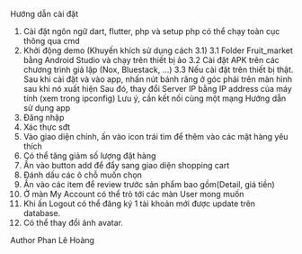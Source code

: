 Hướng dẫn cài đặt
1. Cài đặt ngôn ngữ dart, flutter, php và setup php có thể chạy toàn cục thông qua cmd
2. Khởi động demo (Khuyến khích sử dụng cách 3.1)
  3.1 Folder Fruit_market bằng Android Studio và chạy trên thiết bị ảo
  3.2 Cài đặt APK trên các chương trình giả lập (Nox, Bluestack, ...)
  3.3 Nếu cài đặt trên thiết bị thật. Sau khi cài đặt và vào app, nhấn nút bánh răng ở góc phải trên màn hình sau khi nó xuất hiện
      Sau đó, thay đổi Server IP bằng IP address của máy tính (xem trong ipconfig)
      Lưu ý, cần kết nối cùng một mạng
Hướng dẫn sử dụng app
1. Đăng nhập
2. Xác thực sđt 
3. Vào giao diện chính, ấn vào icon trái tim để thêm vào các mặt hàng yêu thích
4. Có thể tăng giảm số lượng đặt hàng 
5. Ấn vào button add để đẩy sang giao diện shopping cart
6. Đánh dấu các ô chỗ muốn chọn
7. Ấn vào các item để review trước sản phẩm bao gồm(Detail, giá tiền)
8. Ở màn My Account có thể trỏ tới các màn User mong muốn
9. Khi ấn Logout có thể đăng ký 1 tài khoản mới được update trên database.
10. Có thể thay đổi ảnh avatar.

Author
Phan Lê Hoàng
